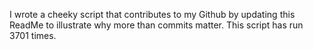 I wrote a cheeky script that contributes to my Github by updating this ReadMe to illustrate why more than commits matter. This script has run 3701 times.